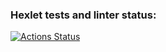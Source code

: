 ### Hexlet tests and linter status:
[![Actions Status](https://github.com/alexzbs/frontend-testing-react-project-lvl1/workflows/hexlet-check/badge.svg)](https://github.com/alexzbs/frontend-testing-react-project-lvl1/actions)